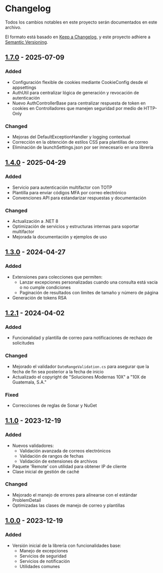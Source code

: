 # Changelog

Todos los cambios notables en este proyecto serán documentados en este archivo.

El formato está basado en [Keep a Changelog](https://keepachangelog.com/en/1.0.0/),
y este proyecto adhiere a [Semantic Versioning](https://semver.org/spec/v2.0.0.html).

## [1.7.0] - 2025-07-09

### Added

- Configuración flexible de cookies mediante CookieConfig desde el appsettings
- AuthUtil para centralizar lógica de generación y revocación de autenticación
- Nuevo AuthControllerBase para centralizar respuesta de token en cookies en Controlladores que manejen seguridad por medio de HTTP-Only

### Changed

- Mejoras del DefaultExceptionHandler y logging contextual
- Corrección en la obtención de estilos CSS para plantillas de correo
- Eliminación de launchSettings.json por ser innecesario en una librería

## [1.4.0] - 2025-04-29

### Added

- Servicio para autenticación multifactor con TOTP
- Plantilla para enviar códigos MFA por correo electrónico
- Convenciones API para estandarizar respuestas y documentación

### Changed

- Actualización a .NET 8
- Optimización de servicios y estructuras internas para soportar multifactor
- Mejorada la documentación y ejemplos de uso

## [1.3.0] - 2024-04-27

### Added

- Extensiones para colecciones que permiten:
  - Lanzar excepciones personalizadas cuando una consulta está vacía o no cumple condiciones
  - Paginación de resultados con límites de tamaño y número de página
- Generación de tokens RSA

## [1.2.1] - 2024-04-02

### Added

- Funcionalidad y plantilla de correo para notificaciones de rechazo de solicitudes

### Changed

- Mejorado el validador `DateRangeValidation.cs` para asegurar que la fecha de fin sea posterior a la fecha de inicio
- Actualizado el copyright de "Soluciones Modernas 10X" a "10X de Guatemala, S.A."

### Fixed

- Correcciones de reglas de Sonar y NuGet

## [1.1.0] - 2023-12-19

### Added

- Nuevos validadores:
  - Validación avanzada de correos electrónicos
  - Validación de rangos de fechas
  - Validación de extensiones de archivos
- Paquete 'Remote' con utilidad para obtener IP de cliente
- Clase inicial de gestión de caché

### Changed

- Mejorado el manejo de errores para alinearse con el estándar ProblemDetail
- Optimizadas las clases de manejo de correo y plantillas

## [1.0.0] - 2023-12-19

### Added

- Versión inicial de la librería con funcionalidades base:
  - Manejo de excepciones
  - Servicios de seguridad
  - Servicios de notificación
  - Utilidades comunes

[1.7.0]: https://github.com/10xGuatemala/DiezX.Api.Commons/releases/tag/v1.7.0
[1.6.0]: https://github.com/10xGuatemala/DiezX.Api.Commons/releases/tag/v1.6.0
[1.5.0]: https://github.com/10xGuatemala/DiezX.Api.Commons/releases/tag/v1.5.0
[1.4.0]: https://github.com/10xGuatemala/DiezX.Api.Commons/releases/tag/v1.4.0
[1.3.0]: https://github.com/10xGuatemala/DiezX.Api.Commons/releases/tag/v1.3.0
[1.2.1]: https://github.com/10xGuatemala/DiezX.Api.Commons/releases/tag/v1.2.1
[1.1.0]: https://github.com/10xGuatemala/DiezX.Api.Commons/releases/tag/v1.1.0
[1.0.0]: https://github.com/10xGuatemala/DiezX.Api.Commons/releases/tag/v1.0.0
